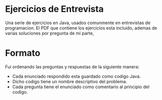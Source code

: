# Ejercicios de Entrevista
Una serie de ejercicios en Java, usados comunmente en entrevistas de programacion.
El PDF que contiene los ejercicios esta incluido, ademas de varias soluciones por
pregunta de mi parte,

# Formato
Fui ordenando las preguntas y respuestas de la siguiente manera:
- Cada enunciado respondido esta guardado como codigo Java.
- Dicho codigo tiene un nombre descriptivo del problema.
- Cada pregunta tiene el enunciado como comentario al principio del codigo.